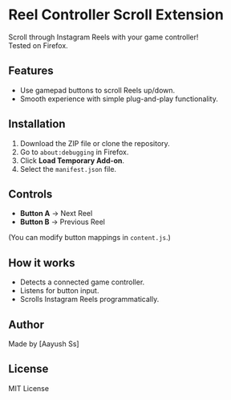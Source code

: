 # Reel Controller Scroll Extension

Scroll through Instagram Reels with your game controller!  
Tested on Firefox.

## Features
- Use gamepad buttons to scroll Reels up/down.
- Smooth experience with simple plug-and-play functionality.

## Installation
1. Download the ZIP file or clone the repository.
2. Go to `about:debugging` in Firefox.
3. Click **Load Temporary Add-on**.
4. Select the `manifest.json` file.

## Controls
- **Button A** → Next Reel  
- **Button B** → Previous Reel  

(You can modify button mappings in `content.js`.)

## How it works
- Detects a connected game controller.
- Listens for button input.
- Scrolls Instagram Reels programmatically.

## Author
Made by [Aayush Ss]

## License
MIT License
